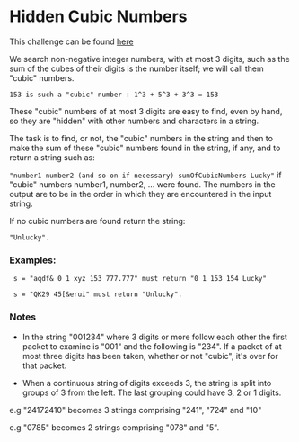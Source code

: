 # Hidden Cubic Numbers

This challenge can be found [here](https://www.codewars.com/kata/55031bba8cba40ada90011c4)

We search non-negative integer numbers, with at most 3 digits, such as the sum of the cubes of their digits is the number itself; we will call them "cubic" numbers.

`153 is such a "cubic" number : 1^3 + 5^3 + 3^3 = 153`

These "cubic" numbers of at most 3 digits are easy to find, even by hand, so they are "hidden" with other numbers and characters in a string.

The task is to find, or not, the "cubic" numbers in the string and then to make the sum of these "cubic" numbers found in the string, if any, and to return a string such as:

`"number1 number2 (and so on if necessary) sumOfCubicNumbers Lucky"`
if "cubic" numbers number1, number2, ... were found. The numbers in the output are to be in the order in which they are encountered in the input string.

If no cubic numbers are found return the string:

`"Unlucky".`

### Examples:
```
 s = "aqdf& 0 1 xyz 153 777.777" must return "0 1 153 154 Lucky"

 s = "QK29 45[&erui" must return "Unlucky".
```

### Notes
- In the string "001234" where 3 digits or more follow each other the first packet to examine is "001" and the following is "234". If a packet of at most three digits has been taken, whether or not "cubic", it's over for that packet.

- When a continuous string of digits exceeds 3, the string is split into groups of 3 from the left. The last grouping could have 3, 2 or 1 digits.

e.g "24172410" becomes 3 strings comprising "241", "724" and "10"

e.g "0785" becomes 2 strings comprising "078" and "5".